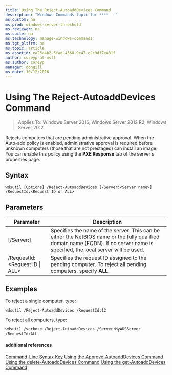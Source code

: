 ```yaml
---
title: Using The Reject-AutoaddDevices Command
description: "Windows Commands topic for **** - "
ms.custom: na
ms.prod: windows-server-threshold
ms.reviewer: na
ms.suite: na
ms.technology: manage-windows-commands
ms.tgt_pltfrm: na
ms.topic: article
ms.assetid: ea25a4b2-5fad-4360-9c47-c2c9df7ea31f
author: coreyp-at-msft
ms.author: coreyp
manager: dongill
ms.date: 10/12/2016
---
```

# Using The Reject-AutoaddDevices Command

>Applies To: Windows Server 2016, Windows Server 2012 R2, Windows Server 2012

Rejects computers that are pending administrative approval. When the Auto-add policy is enabled, administrative approval is required before unknown computers (those that are not prestaged) can install an image. You can enable this policy using the **PXE Response** tab of the server s properties page.
## Syntax
```
wdsutil [Options] /Reject-AutoaddDevices [/Server:<Server name>] /RequestId:<Request ID or ALL>
```
## Parameters
|Parameter|Description|
|-------|--------|
|[/Server:<Server name>]|Specifies the name of the server. This can be either the NetBIOS name or the fully qualified domain name (FQDN). If no server name is specified, the local server will be used.|
|/RequestId:<Request ID &#124; ALL>|Specifies the request ID assigned to the pending computer. To reject all pending computers, specify **ALL**.|
## <a name="BKMK_examples"></a>Examples
To reject a single computer, type:
```
wdsutil /Reject-AutoaddDevices /RequestId:12
```
To reject all computers, type:
```
wdsutil /verbose /Reject-AutoaddDevices /Server:MyWDSServer /RequestId:ALL
```
#### additional references
[Command-Line Syntax Key](command-line-syntax-key.md)
[Using the Approve-AutoaddDevices Command](using-the-approve-autoadddevices-command.md)
[Using the delete-AutoaddDevices Command](using-the-delete-autoadddevices-command.md)
[Using the get-AutoaddDevices Command](using-the-get-autoadddevices-command.md)
